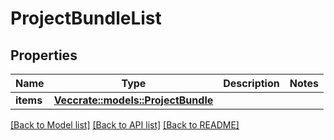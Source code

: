 # ProjectBundleList

## Properties

Name | Type | Description | Notes
------------ | ------------- | ------------- | -------------
**items** | [**Vec<crate::models::ProjectBundle>**](ProjectBundle.md) |  | 

[[Back to Model list]](../README.md#documentation-for-models) [[Back to API list]](../README.md#documentation-for-api-endpoints) [[Back to README]](../README.md)


